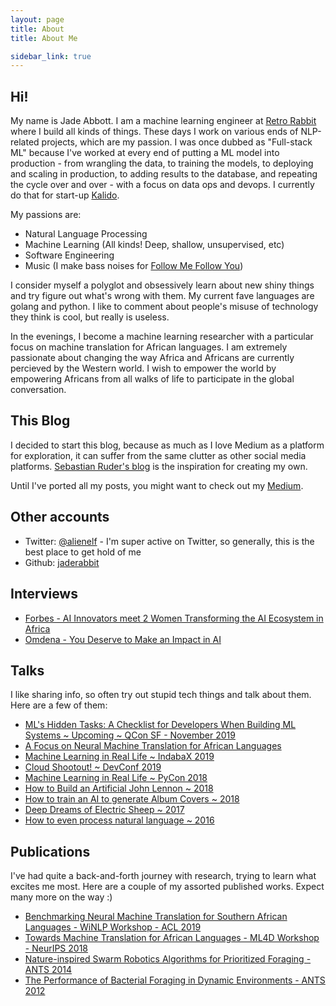 ```yaml
---
layout: page
title: About
title: About Me

sidebar_link: true
---
```


## Hi! 

My name is Jade Abbott. I am a machine learning engineer at [Retro Rabbit](http://retrorabbit.co.za/) where I build all kinds of things. These days I work on various ends of NLP-related projects, which are my passion. I was once dubbed as "Full-stack ML" because I've worked at every end of putting a ML model into production - from wrangling the data, to training the models, to deploying and scaling in production, to adding results to the database, and repeating the cycle over and over - with a focus on data ops and devops. I currently do that for start-up [Kalido](https://www.kalido.me/).

My passions are:
- Natural Language Processing
- Machine Learning (All kinds! Deep, shallow, unsupervised, etc)
- Software Engineering
- Music (I make bass noises for [Follow Me Follow You](http://fmfy.bandcamp.com))

I consider myself a polyglot and obsessively learn about new shiny things and try figure out what's wrong with them. My current fave languages are golang and python. I like to comment about people's misuse of technology they think is cool, but really is useless.

In the evenings, I become a machine learning researcher with a particular focus on machine translation for African languages. I am extremely passionate about changing the way Africa and Africans are currently percieved by the Western world. I wish to empower the world by empowering Africans from all walks of life to participate in the global conversation. 

## This Blog

I decided to start this blog, because as much as I love Medium as a platform for exploration, it can suffer from the same clutter as other social media platforms. [Sebastian Ruder's blog](http://ruder.io/) is the inspiration for creating my own.

Until I've ported all my posts, you might want to check out my [Medium](https://medium.com/@alienelf).

## Other accounts

- Twitter: [@alienelf](https://twitter.com/alienelf) - I'm super active on Twitter, so generally, this is the best place to get hold of me
- Github: [jaderabbit](https://github.com/jaderabbit)


## Interviews


- [Forbes - AI Innovators meet 2 Women Transforming the AI Ecosystem in Africa](https://www.forbes.com/sites/nvidia/2019/02/27/ai-innovators-meet-2-women-transforming-the-ai-ecosystem-in-africa/#67f72b7d2f35) 
- [Omdena - You Deserve to Make an Impact in AI](https://medium.com/omdena/you-deserve-to-make-an-impact-in-ai-d8edc9f6724)

## Talks

I like sharing info, so often try out stupid tech things and talk about them. Here are a few of them:
- [ML's Hidden Tasks: A Checklist for Developers When Building ML Systems ~ Upcoming ~ QCon SF - November 2019](https://qconsf.com/sf2019/presentation/mls-hidden-tasks-checklist-developers-when-build)
- [A Focus on Neural Machine Translation for African Languages](https://sites.google.com/view/nlpdlindaba)
- [Machine Learning in Real Life ~ IndabaX 2019](https://youtu.be/ZDVrQ3AoZ08)
- [Cloud Shootout! ~ DevConf 2019](https://youtu.be/2NbwlUzEDLA)
- [Machine Learning in Real Life ~ PyCon 2018](https://za.pycon.org/talks/23-machine-learning-in-real-life/)
- [How to Build an Artificial John Lennon ~ 2018](https://www.youtube.com/watch?v=eHkW-w2wOhA&t=607s)
- [How to train an AI to generate Album Covers ~ 2018](https://www.youtube.com/watch?v=uul7rir4X1k)
- [Deep Dreams of Electric Sheep ~ 2017](https://www.youtube.com/watch?v=bbXMsDOyQfU)
- [How to even process natural language ~ 2016](https://www.youtube.com/watch?v=Gzt4Nkpr6hs)

## Publications

I've had quite a back-and-forth journey with research, trying to learn what excites me most. Here are a couple of my assorted published works. Expect many more on the way :)


- [Benchmarking Neural Machine Translation for Southern African Languages - WiNLP Workshop - ACL 2019](https://www.aclweb.org/anthology/papers/W/W19/W19-3632/)
- [Towards Machine Translation for African Languages - ML4D Workshop - NeurIPS 2018](https://arxiv.org/abs/1811.05467)
- [Nature-inspired Swarm Robotics Algorithms for Prioritized Foraging - ANTS 2014](https://link.springer.com/chapter/10.1007/978-3-319-09952-1_23)
- [The Performance of Bacterial Foraging in Dynamic Environments - ANTS 2012](https://link.springer.com/chapter/10.1007/978-3-642-32650-9_29)



